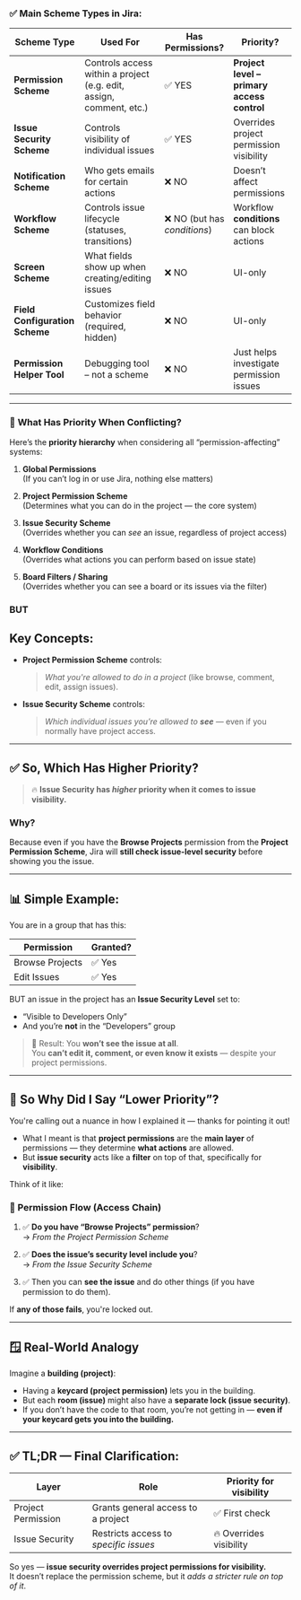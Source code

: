 ### ✅ **Main Scheme Types in Jira:**

| Scheme Type | Used For | Has Permissions? | Priority? |
|-------------|----------|------------------|-----------|
| **Permission Scheme** | Controls access within a project (e.g. edit, assign, comment, etc.) | ✅ YES | **Project level – primary access control** |
| **Issue Security Scheme** | Controls visibility of individual issues | ✅ YES | Overrides project permission visibility |
| **Notification Scheme** | Who gets emails for certain actions | ❌ NO | Doesn’t affect permissions |
| **Workflow Scheme** | Controls issue lifecycle (statuses, transitions) | ❌ NO (but has *conditions*) | Workflow **conditions** can block actions |
| **Screen Scheme** | What fields show up when creating/editing issues | ❌ NO | UI-only |
| **Field Configuration Scheme** | Customizes field behavior (required, hidden) | ❌ NO | UI-only |
| **Permission Helper Tool** | Debugging tool – not a scheme | ❌ NO | Just helps investigate permission issues |

---

### 🥇 **What Has Priority When Conflicting?**

Here’s the **priority hierarchy** when considering all “permission-affecting” systems:

1. **Global Permissions**  
   (If you can’t log in or use Jira, nothing else matters)

2. **Project Permission Scheme**  
   (Determines what you can do in the project — the core system)

3. **Issue Security Scheme**  
   (Overrides whether you can *see* an issue, regardless of project access)

4. **Workflow Conditions**  
   (Overrides what actions you can perform based on issue state)

5. **Board Filters / Sharing**  
   (Overrides whether you can see a board or its issues via the filter)

### BUT

## Key Concepts:

- **Project Permission Scheme** controls:  
  > *What you're allowed to do in a project* (like browse, comment, edit, assign issues).

- **Issue Security Scheme** controls:  
  > *Which individual issues you’re allowed to **see*** — even if you normally have project access.

---

## ✅ So, Which Has Higher Priority?

> 🔥 **Issue Security has *higher* priority when it comes to issue visibility.**

### Why?
Because even if you have the **Browse Projects** permission from the **Project Permission Scheme**, Jira will **still check issue-level security** before showing you the issue.

---

## 📊 Simple Example:

You are in a group that has this:

| Permission             | Granted? |
|------------------------|----------|
| Browse Projects        | ✅ Yes   |
| Edit Issues            | ✅ Yes   |

BUT an issue in the project has an **Issue Security Level** set to:
- “Visible to Developers Only”
- And you’re **not** in the “Developers” group

> 🚫 Result: You **won’t see the issue at all**.  
> You **can’t edit it, comment, or even know it exists** — despite your project permissions.

---

## 🔁 So Why Did I Say “Lower Priority”?

You're calling out a nuance in how I explained it — thanks for pointing it out!

- What I meant is that **project permissions** are the **main layer** of permissions — they determine **what actions** are allowed.
- But **issue security** acts like a **filter** on top of that, specifically for **visibility**.

Think of it like:

### 🔐 Permission Flow (Access Chain)

1. ✅ **Do you have “Browse Projects” permission**?  
   → *From the Project Permission Scheme*

2. ✅ **Does the issue’s security level include you**?  
   → *From the Issue Security Scheme*

3. ✅ Then you can **see the issue** and do other things (if you have permission to do them).

If **any of those fails**, you're locked out.

---

## 🪟 Real-World Analogy

Imagine a **building (project)**:
- Having a **keycard (project permission)** lets you in the building.
- But each **room (issue)** might also have a **separate lock (issue security)**.
- If you don’t have the code to that room, you’re not getting in — **even if your keycard gets you into the building.**

---

## ✅ TL;DR — Final Clarification:

| Layer                | Role                               | Priority for visibility |
|---------------------|------------------------------------|-------------------------|
| Project Permission  | Grants general access to a project | ✅ First check           |
| Issue Security      | Restricts access to *specific issues* | 🔥 Overrides visibility |

So yes — **issue security overrides project permissions for visibility.**  
It doesn’t replace the permission scheme, but it *adds a stricter rule on top of it*.


